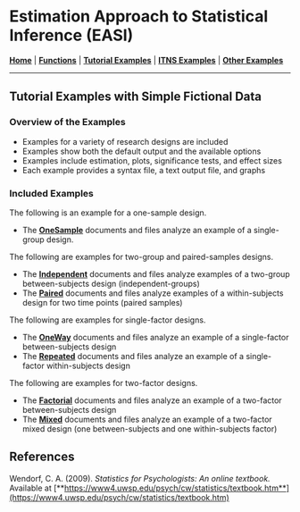 # Estimation Approach to Statistical Inference (EASI)

[**Home**](https://github.com/cwendorf/EASI/) | 
[**Functions**](https://github.com/cwendorf/EASI/tree/master/A-Functions) | 
[**Tutorial Examples**](https://github.com/cwendorf/EASI/tree/master/B-TutorialExamples) | 
[**ITNS Examples**](https://github.com/cwendorf/EASI/tree/master/C-ITNSExamples) | 
[**Other Examples**](https://github.com/cwendorf/EASI/tree/master/D-OtherExamples)

---

## Tutorial Examples with Simple Fictional Data

### Overview of the Examples

- Examples for a variety of research designs are included
- Examples show both the default output and the available options
- Examples include estimation, plots, significance tests, and effect sizes
- Each example provides a syntax file, a text output file, and graphs

### Included Examples

The following is an example for a one-sample design.

- The [**OneSample**](./OneSample/) documents and files analyze an example of a single-group design.

The following are examples for two-group and paired-samples designs.

- The [**Independent**](./Independent/) documents and files analyze examples of a two-group between-subjects design (independent-groups)
- The [**Paired**](./Paired/) documents and files analyze examples of a within-subjects design for two time points (paired samples)

The following are examples for single-factor designs.

- The [**OneWay**](./OneWay/) documents and files analyze an example of a single-factor between-subjects design
- The [**Repeated**](./Repeated/) documents and files analyze an example of a single-factor within-subjects design

The following are examples for two-factor designs.

- The [**Factorial**](./Factorial/) documents and files analyze an example of a two-factor between-subjects design
- The [**Mixed**](./Mixed) documents and files analyze an example of a two-factor mixed design (one between-subjects and one within-subjects factor)

## References

Wendorf, C. A. (2009). _Statistics for Psychologists: An online textbook._ Available at [**https://www4.uwsp.edu/psych/cw/statistics/textbook.htm**](https://www4.uwsp.edu/psych/cw/statistics/textbook.htm)
